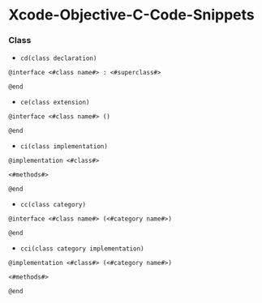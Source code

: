 # Xcode-Objective-C-Code-Snippets

### Class
- `cd(class declaration)`
```objc
@interface <#class name#> : <#superclass#>

@end
```

- `ce(class extension)`
```objc
@interface <#class name#> ()

@end
```

- `ci(class implementation)`
```objc
@implementation <#class#>

<#methods#>

@end
```

- `cc(class category)`
```objc
@interface <#class name#> (<#category name#>)

@end
```

- `cci(class category implementation)`
```objc
@implementation <#class#> (<#category name#>)

<#methods#>

@end
```
